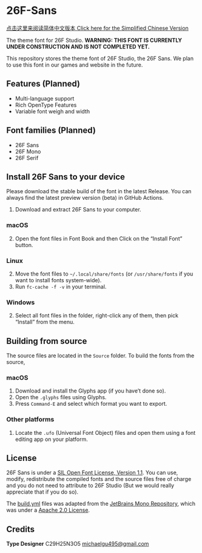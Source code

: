 # 26F-Sans

[点击这里来阅读简体中文版本 Click here for the Simplified Chinese Version](README_SC.md)

The theme font for 26F Studio.
**WARNING: THIS FONT IS CURRENTLY UNDER CONSTRUCTION AND IS NOT COMPLETED YET.**

This repository stores the theme font of 26F Studio, the 26F Sans. We plan to use this font in our games and website in the future.

## Features (Planned)
- Multi-language support
- Rich OpenType Features
- Variable font weigh and width

## Font families (Planned)
- 26F Sans
- 26F Mono
- 26F Serif

## Install 26F Sans to your device

Please download the stable build of the font in the latest Release. You can always find the latest preview version (beta) in GitHub Actions.

1. Download and extract 26F Sans to your computer.

### macOS
2. Open the font files in Font Book and then Click on the “Install Font” button.

### Linux
2. Move the font files to `~/.local/share/fonts` (or `/usr/share/fonts` if you want to install fonts system-wide).
3. Run `fc-cache -f -v` in your terminal.

### Windows
2. Select all font files in the folder, right-click any of them, then pick “Install” from the menu.

## Building from source
The source files are located in the `Source` folder. To build the fonts from the source,

### macOS
1. Download and install the Glyphs app (if you have’t done so).
2. Open the `.glyphs` files using Glyphs.
3. Press `Command-E` and select which format you want to export.

### Other platforms
1. Locate the `.ufo` (Universal Font Object) files and open them using a font editing app on your platform.

## License
26F Sans is under a [SIL Open Font License, Version 1.1](license.txt). You can use, modify, redistribute the compiled fonts and the source files free of charge and you do not need to attribute to 26F Studio (But we would really appreciate that if you do so).

The [build.yml](.github/workflows/build.yml) files was adapted from the [JetBrains Mono Repository](https://github.com/JetBrains/JetBrainsMono/blob/master/.github/workflows/build-fonts.yml), which was under a [Apache 2.0 License](https://www.apache.org/licenses/LICENSE-2.0).

## Credits
**Type Designer**
C29H25N3O5 <michaelgu495@gmail.com>

